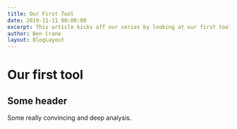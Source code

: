 ```yaml
---
title: Our First Tool
date: 2019-11-11 00:00:00
excerpt: This article kicks off our series by looking at our first tool.
author: Ben Crane
layout: BlogLayout
---
```


# Our first tool

## Some header

Some really convincing and deep analysis.
